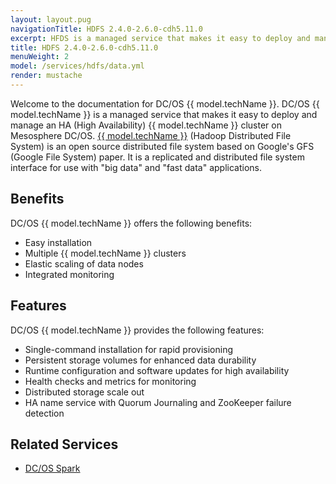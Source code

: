 ```yaml
---
layout: layout.pug
navigationTitle: HDFS 2.4.0-2.6.0-cdh5.11.0
excerpt: HFDS is a managed service that makes it easy to deploy and manage clusters on DC/OS
title: HDFS 2.4.0-2.6.0-cdh5.11.0
menuWeight: 2
model: /services/hdfs/data.yml
render: mustache
---
```


Welcome to the documentation for DC/OS {{ model.techName }}. DC/OS {{ model.techName }} is a managed service that makes it easy to deploy and manage an HA (High Availability) {{ model.techName }} cluster on Mesosphere DC/OS. [{{ model.techName }}](http://hadoop.apache.org/) (Hadoop Distributed File System) is an open source distributed file system based on Google's GFS (Google File System) paper. It is a replicated and distributed file system interface for use with "big data" and "fast data" applications.

## Benefits

DC/OS {{ model.techName }} offers the following benefits:

- Easy installation
- Multiple {{ model.techName }} clusters
- Elastic scaling of data nodes
- Integrated monitoring

## Features

DC/OS {{ model.techName }} provides the following features:

- Single-command installation for rapid provisioning
- Persistent storage volumes for enhanced data durability
- Runtime configuration and software updates for high availability
- Health checks and metrics for monitoring
- Distributed storage scale out
- HA name service with Quorum Journaling and ZooKeeper failure detection

## Related Services

- [DC/OS Spark](/mesosphere/dcos/services/spark/)
